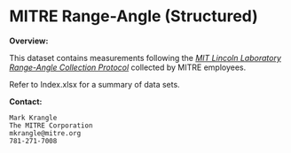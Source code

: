 # MITRE Range-Angle (Structured)

**Overview:**

This dataset contains measurements following the [_MIT Lincoln Laboratory Range-Angle Collection Protocol_](https://mitll.github.io/PACT/files/Structured%20Contact%20Tracing%20Protocol,%20V.%202.0%20(1.5).pdf) collected by MITRE employees.

Refer to Index.xlsx for a summary of data sets. 

**Contact:**

	Mark Krangle
	The MITRE Corporation
	mkrangle@mitre.org
	781-271-7008
